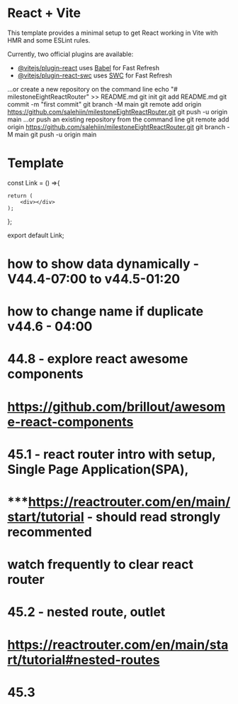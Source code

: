 # React + Vite

This template provides a minimal setup to get React working in Vite with HMR and some ESLint rules.

Currently, two official plugins are available:

- [@vitejs/plugin-react](https://github.com/vitejs/vite-plugin-react/blob/main/packages/plugin-react/README.md) uses [Babel](https://babeljs.io/) for Fast Refresh
- [@vitejs/plugin-react-swc](https://github.com/vitejs/vite-plugin-react-swc) uses [SWC](https://swc.rs/) for Fast Refresh


…or create a new repository on the command line
echo "# milestoneEightReactRouter" >> README.md
git init
git add README.md
git commit -m "first commit"
git branch -M main
git remote add origin https://github.com/salehiin/milestoneEightReactRouter.git
git push -u origin main
…or push an existing repository from the command line
git remote add origin https://github.com/salehiin/milestoneEightReactRouter.git
git branch -M main
git push -u origin main



# Template
const Link = () =>{

    

    return (
        <div></div>
    );
};

export default Link;

# how to show data dynamically - V44.4-07:00 to v44.5-01:20
# how to change name if duplicate v44.6 - 04:00

# 44.8 - explore react awesome components
#   https://github.com/brillout/awesome-react-components

# 45.1 - react router intro with setup, Single Page Application(SPA),
#   ***https://reactrouter.com/en/main/start/tutorial - should read strongly recommented   
#   watch frequently to clear react router

# 45.2 - nested route, outlet
#   https://reactrouter.com/en/main/start/tutorial#nested-routes

# 45.3
